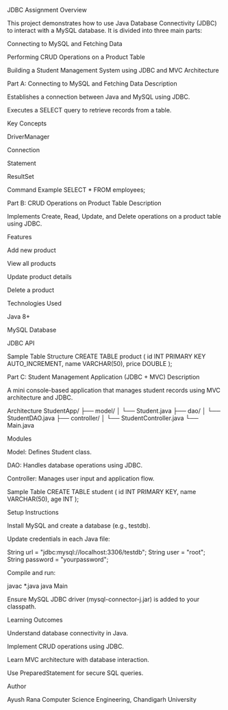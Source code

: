 JDBC Assignment
Overview

This project demonstrates how to use Java Database Connectivity (JDBC) to interact with a MySQL database.
It is divided into three main parts:

Connecting to MySQL and Fetching Data

Performing CRUD Operations on a Product Table

Building a Student Management System using JDBC and MVC Architecture

Part A: Connecting to MySQL and Fetching Data
Description

Establishes a connection between Java and MySQL using JDBC.

Executes a SELECT query to retrieve records from a table.

Key Concepts

DriverManager

Connection

Statement

ResultSet

Command Example
SELECT * FROM employees;

Part B: CRUD Operations on Product Table
Description

Implements Create, Read, Update, and Delete operations on a product table using JDBC.

Features

Add new product

View all products

Update product details

Delete a product

Technologies Used

Java 8+

MySQL Database

JDBC API

Sample Table Structure
CREATE TABLE product (
  id INT PRIMARY KEY AUTO_INCREMENT,
  name VARCHAR(50),
  price DOUBLE
);

Part C: Student Management Application (JDBC + MVC)
Description

A mini console-based application that manages student records using MVC architecture and JDBC.

Architecture
StudentApp/
 ├── model/
 │     └── Student.java
 ├── dao/
 │     └── StudentDAO.java
 ├── controller/
 │     └── StudentController.java
 └── Main.java

Modules

Model: Defines Student class.

DAO: Handles database operations using JDBC.

Controller: Manages user input and application flow.

Sample Table
CREATE TABLE student (
  id INT PRIMARY KEY,
  name VARCHAR(50),
  age INT
);

Setup Instructions

Install MySQL and create a database (e.g., testdb).

Update credentials in each Java file:

String url = "jdbc:mysql://localhost:3306/testdb";
String user = "root";
String password = "yourpassword";


Compile and run:

javac *.java
java Main


Ensure MySQL JDBC driver (mysql-connector-j.jar) is added to your classpath.

Learning Outcomes

Understand database connectivity in Java.

Implement CRUD operations using JDBC.

Learn MVC architecture with database interaction.

Use PreparedStatement for secure SQL queries.

Author

Ayush Rana
Computer Science Engineering, Chandigarh University
